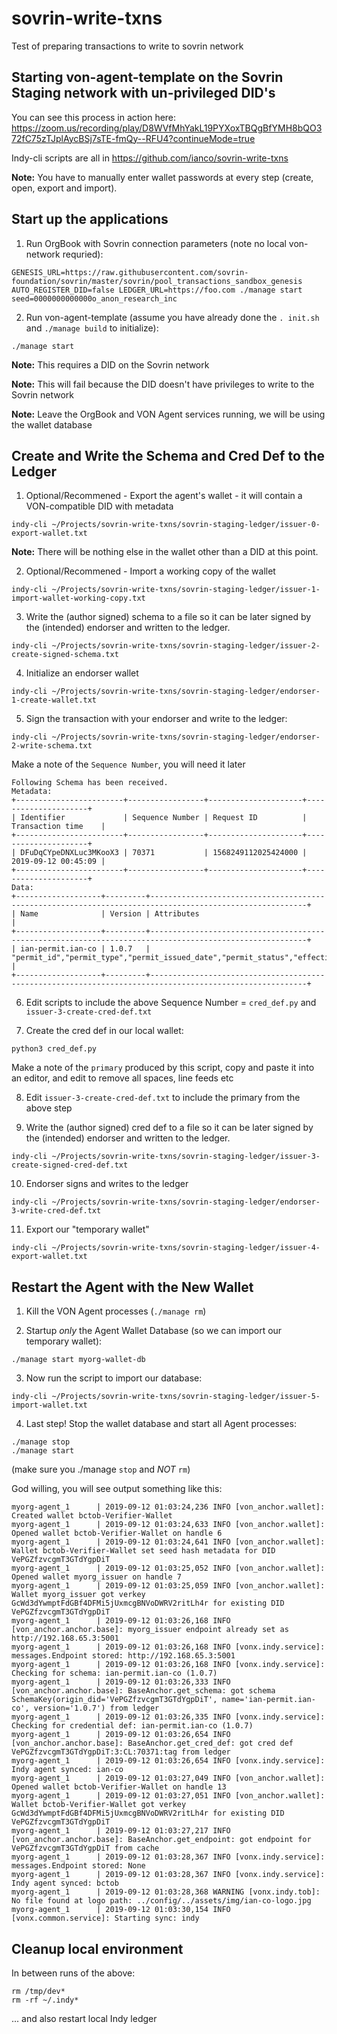 # sovrin-write-txns
Test of preparing transactions to write to sovrin network


## Starting von-agent-template on the Sovrin Staging network with un-privileged DID's

You can see this process in action here:  https://zoom.us/recording/play/D8WVfMhYakL19PYXoxTBQgBfYMH8bQO372fC75zTJplAycBSj7sTE-fmQy--RFU4?continueMode=true

Indy-cli scripts are all in https://github.com/ianco/sovrin-write-txns

**Note:** You have to manually enter wallet passwords at every step (create, open, export and import).

## Start up the applications


1. Run OrgBook with Sovrin connection parameters (note no local von-network requried):
```
GENESIS_URL=https://raw.githubusercontent.com/sovrin-foundation/sovrin/master/sovrin/pool_transactions_sandbox_genesis AUTO_REGISTER_DID=false LEDGER_URL=https://foo.com ./manage start seed=0000000000000o_anon_research_inc
```


2. Run von-agent-template (assume you have already done the `. init.sh` and `./manage build` to initialize):

```
./manage start
```

**Note:** This requires a DID on the Sovrin network

**Note:** This will fail because the DID doesn't have privileges to write to the Sovrin network

**Note:** Leave the OrgBook and VON Agent services running, we will be using the wallet database

## Create and Write the Schema and Cred Def to the Ledger

1. Optional/Recommened - Export the agent's wallet - it will contain a VON-compatible DID with metadata

```
indy-cli ~/Projects/sovrin-write-txns/sovrin-staging-ledger/issuer-0-export-wallet.txt
```

**Note:** There will be nothing else in the wallet other than a DID at this point.


2. Optional/Recommened - Import a working copy of the wallet

```
indy-cli ~/Projects/sovrin-write-txns/sovrin-staging-ledger/issuer-1-import-wallet-working-copy.txt
```


3. Write the (author signed) schema to a file so it can be later signed by the (intended) endorser and written to the ledger.

```
indy-cli ~/Projects/sovrin-write-txns/sovrin-staging-ledger/issuer-2-create-signed-schema.txt
```


4. Initialize an endorser wallet

```
indy-cli ~/Projects/sovrin-write-txns/sovrin-staging-ledger/endorser-1-create-wallet.txt
```


5. Sign the transaction with your endorser and write to the ledger:

```
indy-cli ~/Projects/sovrin-write-txns/sovrin-staging-ledger/endorser-2-write-schema.txt
```

Make a note of the `Sequence Number`, you will need it later

```
Following Schema has been received.
Metadata:
+------------------------+-----------------+---------------------+---------------------+
| Identifier             | Sequence Number | Request ID          | Transaction time    |
+------------------------+-----------------+---------------------+---------------------+
| DFuDqCYpeDNXLuc3MKooX3 | 70371           | 1568249112025424000 | 2019-09-12 00:45:09 |
+------------------------+-----------------+---------------------+---------------------+
Data:
+-------------------+---------+---------------------------------------------------------------------------------------------------------+
| Name              | Version | Attributes                                                                                              |
+-------------------+---------+---------------------------------------------------------------------------------------------------------+
| ian-permit.ian-co | 1.0.7   | "permit_id","permit_type","permit_issued_date","permit_status","effective_date","legal_name","corp_num" |
+-------------------+---------+---------------------------------------------------------------------------------------------------------+
```


6. Edit scripts to include the above Sequence Number = `cred_def.py` and `issuer-3-create-cred-def.txt`


7. Create the cred def in our local wallet:

```
python3 cred_def.py
```

Make a note of the `primary` produced by this script, copy and paste it into an editor, and edit to remove all spaces, line feeds etc


8. Edit `issuer-3-create-cred-def.txt` to include the primary from the above step


9. Write the (author signed) cred def to a file so it can be later signed by the (intended) endorser and written to the ledger.

```
indy-cli ~/Projects/sovrin-write-txns/sovrin-staging-ledger/issuer-3-create-signed-cred-def.txt
```

10. Endorser signs and writes to the ledger

```
indy-cli ~/Projects/sovrin-write-txns/sovrin-staging-ledger/endorser-3-write-cred-def.txt
```


11. Export our "temporary wallet"

```
indy-cli ~/Projects/sovrin-write-txns/sovrin-staging-ledger/issuer-4-export-wallet.txt
```

## Restart the Agent with the New Wallet

1. Kill the VON Agent processes (`./manage rm`)


2. Startup *only* the Agent Wallet Database (so we can import our temporary wallet):

```
./manage start myorg-wallet-db
```


3. Now run the script to import our database:

```
indy-cli ~/Projects/sovrin-write-txns/sovrin-staging-ledger/issuer-5-import-wallet.txt
```


4. Last step!  Stop the wallet database and start all Agent processes:

```
./manage stop
./manage start
```

(make sure you ./manage `stop` and *NOT* `rm`)

God willing, you will see output something like this:

```
myorg-agent_1      | 2019-09-12 01:03:24,236 INFO [von_anchor.wallet]: Created wallet bctob-Verifier-Wallet
myorg-agent_1      | 2019-09-12 01:03:24,633 INFO [von_anchor.wallet]: Opened wallet bctob-Verifier-Wallet on handle 6
myorg-agent_1      | 2019-09-12 01:03:24,641 INFO [von_anchor.wallet]: Wallet bctob-Verifier-Wallet set seed hash metadata for DID VePGZfzvcgmT3GTdYgpDiT
myorg-agent_1      | 2019-09-12 01:03:25,052 INFO [von_anchor.wallet]: Opened wallet myorg_issuer on handle 7
myorg-agent_1      | 2019-09-12 01:03:25,059 INFO [von_anchor.wallet]: Wallet myorg_issuer got verkey GcWd3dYwmptFdGBf4DFMi5jUxmcgBNVoDWRV2ritLh4r for existing DID VePGZfzvcgmT3GTdYgpDiT
myorg-agent_1      | 2019-09-12 01:03:26,168 INFO [von_anchor.anchor.base]: myorg_issuer endpoint already set as http://192.168.65.3:5001
myorg-agent_1      | 2019-09-12 01:03:26,168 INFO [vonx.indy.service]: messages.Endpoint stored: http://192.168.65.3:5001
myorg-agent_1      | 2019-09-12 01:03:26,168 INFO [vonx.indy.service]: Checking for schema: ian-permit.ian-co (1.0.7)
myorg-agent_1      | 2019-09-12 01:03:26,333 INFO [von_anchor.anchor.base]: BaseAnchor.get_schema: got schema SchemaKey(origin_did='VePGZfzvcgmT3GTdYgpDiT', name='ian-permit.ian-co', version='1.0.7') from ledger
myorg-agent_1      | 2019-09-12 01:03:26,335 INFO [vonx.indy.service]: Checking for credential def: ian-permit.ian-co (1.0.7)
myorg-agent_1      | 2019-09-12 01:03:26,654 INFO [von_anchor.anchor.base]: BaseAnchor.get_cred_def: got cred def VePGZfzvcgmT3GTdYgpDiT:3:CL:70371:tag from ledger
myorg-agent_1      | 2019-09-12 01:03:26,654 INFO [vonx.indy.service]: Indy agent synced: ian-co
myorg-agent_1      | 2019-09-12 01:03:27,049 INFO [von_anchor.wallet]: Opened wallet bctob-Verifier-Wallet on handle 13
myorg-agent_1      | 2019-09-12 01:03:27,051 INFO [von_anchor.wallet]: Wallet bctob-Verifier-Wallet got verkey GcWd3dYwmptFdGBf4DFMi5jUxmcgBNVoDWRV2ritLh4r for existing DID VePGZfzvcgmT3GTdYgpDiT
myorg-agent_1      | 2019-09-12 01:03:27,217 INFO [von_anchor.anchor.base]: BaseAnchor.get_endpoint: got endpoint for VePGZfzvcgmT3GTdYgpDiT from cache
myorg-agent_1      | 2019-09-12 01:03:28,367 INFO [vonx.indy.service]: messages.Endpoint stored: None
myorg-agent_1      | 2019-09-12 01:03:28,367 INFO [vonx.indy.service]: Indy agent synced: bctob
myorg-agent_1      | 2019-09-12 01:03:28,368 WARNING [vonx.indy.tob]: No file found at logo path: ../config/../assets/img/ian-co-logo.jpg
myorg-agent_1      | 2019-09-12 01:03:30,154 INFO [vonx.common.service]: Starting sync: indy
```

## Cleanup local environment

In between runs of the above:

```
rm /tmp/dev*
rm -rf ~/.indy*
```

... and also restart local Indy ledger